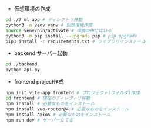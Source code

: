 * 仮想環境の作成

```sh
cd ./7_ml_app # ディレクトリ移動
python3 -m venv venv # 仮想環境作成
source venv/bin/activate # 環境の中にはいる
python3 -m pip install --upgrade pip # pip upgrade
pip3 install -r requirements.txt # ライブラリインストール
```

* backend サーバー起動


```sh
cd ./backend
python api.py
```

* frontend project作成

```sh
npm init vite-app frontend # プロジェクト(フォルダ)作成
cd frontend # 現在のディレクトリ移動
npm install # 必要なものをインストール
npm install vue-router@4 # 必要なものをインストール
npm install axios # 必要なものをインストール
npm run dev # サーバー立てる
```